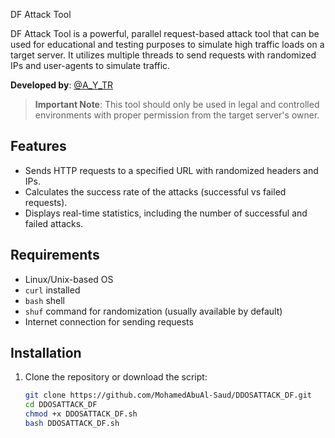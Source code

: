  DF Attack Tool

DF Attack Tool is a powerful, parallel request-based attack tool that can be used for educational and testing purposes to simulate high traffic loads on a target server. It utilizes multiple threads to send requests with randomized IPs and user-agents to simulate traffic. 

**Developed by**: [@A_Y_TR](https://t.me/Hacking080)

> **Important Note**: This tool should only be used in legal and controlled environments with proper permission from the target server's owner.

## Features
- Sends HTTP requests to a specified URL with randomized headers and IPs.
- Calculates the success rate of the attacks (successful vs failed requests).
- Displays real-time statistics, including the number of successful and failed attacks.

## Requirements
- Linux/Unix-based OS
- `curl` installed
- `bash` shell
- `shuf` command for randomization (usually available by default)
- Internet connection for sending requests

## Installation

1. Clone the repository or download the script:
   ```bash
   git clone https://github.com/MohamedAbuAl-Saud/DDOSATTACK_DF.git
   cd DDOSATTACK_DF
   chmod +x DDOSATTACK_DF.sh
   bash DDOSATTACK_DF.sh
